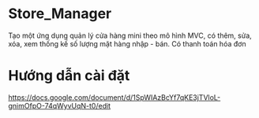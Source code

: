 # Store_Manager
Tạo một ứng dụng quản lý cửa hàng mini theo mô hình MVC, có thêm, sửa, xóa, xem thống kế số lượng mặt hàng nhập - bán. Có thanh toán hóa đơn


# Hướng dẫn cài đặt

https://docs.google.com/document/d/1SpWIAzBcYf7qKE3jTVloL-gnimOfpO-74qWyvUqN-t0/edit
